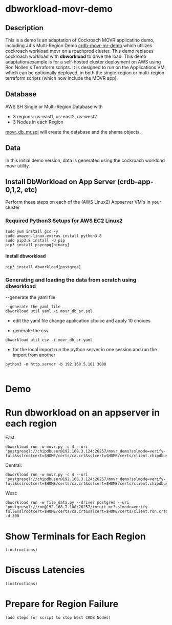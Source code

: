 # dbworkload-movr-demo

## Description
This is a demo is an adaptation of Cockroach MOVR applicatino demo, including J4's Multi-Region Demo [crdb-movr-mr-demo](https://github.com/sheaffej/crdb-movr-mr-demo) which utilizes cockroach workload movr on a roachprod cluster.  This demo replaces cockroach workload with  **dbworkload** to drive the load.  This demo adaptation/example is for a self-hosted cluster deployment on AWS using Ron Nollen's Terraform scripts.   It is designed to run on the Applications VM, which can be optioinally deployed, in both the single-region or multi-region terraform scripts (which now include the MOVR app).

## Database
AWS SH Single or Multi-Region Database with 
- 3 regions: us-east1, us-east2, us-west2
- 3 Nodes in each Region

[movr_db_mr.sql](movr_db_mr.sql) will create the database and the shema objects.

## Data
In this initial demo version, data is generated using the cockroach workload movr utility.

## Install DbWorkload on App Server (crdb-app-0,1,2, etc)
Perform these steps on each of the (AWS Linux2) Appserver VM's in your cluster
### Required Python3 Setups for AWS EC2 Linux2  
```
sudo yum install gcc -y
sudo amazon-linux-extras install python3.8
sudo pip3.8 install -U pip
pip3 install psycopg[binary]
```
#### Install dbworkload
```
pip3 install dbworkload[postgres]
```
### Generating and loading the data from scratch using dbworkload
--generate the yaml file
```
--generate the yaml file
dbworkload util yaml -i movr_db_sr.sql
```
- edit the yaml file
change application choice and apply 10 choices

- generate the csv
```
dbworkload util csv -i movr_db_sr.yaml
```

- for the local import run the python server in one session and run the import from another
```
python3 -m http.server -b 192.168.5.101 3000
```
```

```
# Demo
# Run dbworkload on an appserver in each region 
East:
```
dbworkload run -w movr.py -c 4 --uri "postgresql://chipdbuser@192.168.3.124:26257/movr_demo?sslmode=verify-full&sslrootcert=$HOME/certs/ca.crt&sslcert=$HOME/certs/client.chipdbuser.crt&sslkey=$HOME/certs/client.chipdbuser.key" 
```
Central:
```
dbworkload run -w movr.py -c 4 --uri "postgresql://chipdbuser@192.168.3.124:26257/movr_demo?sslmode=verify-full&sslrootcert=$HOME/certs/ca.crt&sslcert=$HOME/certs/client.chipdbuser.crt&sslkey=$HOME/certs/client.chipdbuser.key" 
```
West:
```
dbworkload run -w file_data.py --driver postgres --uri "postgresql://ron@192.168.7.100:26257/intuit_mr?sslmode=verify-full&sslrootcert=$HOME/certs/ca.crt&sslcert=$HOME/certs/client.ron.crt&sslkey=$HOME/certs/client.ron.key" -d 300
```

# Show Terminals for Each Region
```
(instructions)
```

# Discuss Latencies
```
(instructions)
```

# Prepare for Region Failure
```
(add steps for script to stop West CRDB Nodes)


```

# 
```


